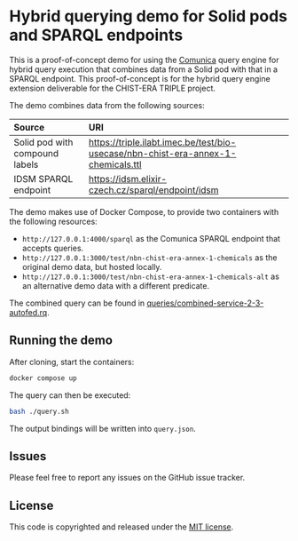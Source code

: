 # Hybrid querying demo for Solid pods and SPARQL endpoints

This is a proof-of-concept demo for using the [Comunica](https://github.com/comunica/comunica) query engine
for hybrid query execution that combines data from a Solid pod with that in a SPARQL endpoint.
This proof-of-concept is for the hybrid query engine extension deliverable for the CHIST-ERA TRIPLE project.

The demo combines data from the following sources:

| Source                         | URI                                                                               |
| :----------------------------- | :-------------------------------------------------------------------------------- |
| Solid pod with compound labels | https://triple.ilabt.imec.be/test/bio-usecase/nbn-chist-era-annex-1-chemicals.ttl |
| IDSM SPARQL endpoint           | https://idsm.elixir-czech.cz/sparql/endpoint/idsm                                 |

<!--
| Wikidata SPARQL endpoint       | https://query.wikidata.org/sparql                                                 |
| Rhea SPARQL endpoint           | https://sparql.rhea-db.org/sparql                                                 |
| UniProt SPARQL endpoint        | https://sparql.uniprot.org/sparql                                                 |
| OMA SPARQL endpoint            | https://sparql.omabrowser.org/sparql                                              |
-->

The demo makes use of Docker Compose, to provide two containers with the following resources:

* `http://127.0.0.1:4000/sparql` as the Comunica SPARQL endpoint that accepts queries.
* `http://127.0.0.1:3000/test/nbn-chist-era-annex-1-chemicals` as the original demo data, but hosted locally.
* `http://127.0.0.1:3000/test/nbn-chist-era-annex-1-chemicals-alt` as an alternative demo data with a different predicate.

The combined query can be found in [queries/combined-service-2-3-autofed.rq](./queries/combined-service-2-3-autofed.rq).

## Running the demo

After cloning, start the containers:

```bash
docker compose up
```

The query can then be executed:

```bash
bash ./query.sh
```

The output bindings will be written into `query.json`.

## Issues

Please feel free to report any issues on the GitHub issue tracker.

## License

This code is copyrighted and released under the [MIT license](http://opensource.org/licenses/MIT).

